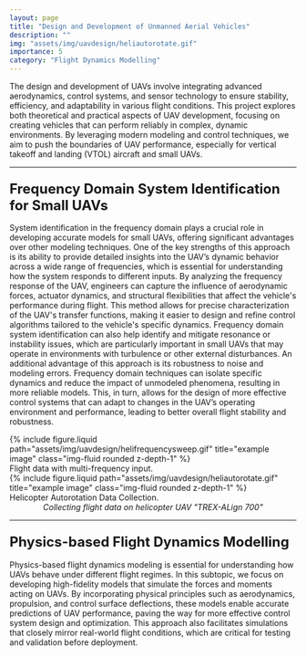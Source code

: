 ```yaml
---
layout: page
title: "Design and Development of Unmanned Aerial Vehicles"
description: ""
img: "assets/img/uavdesign/heliautorotate.gif"
importance: 5
category: "Flight Dynamics Modelling"
---
```


The design and development of UAVs involve integrating advanced aerodynamics, control systems, and sensor technology to ensure stability, efficiency, and adaptability in various flight conditions. This project explores both theoretical and practical aspects of UAV development, focusing on creating vehicles that can perform reliably in complex, dynamic environments. By leveraging modern modeling and control techniques, we aim to push the boundaries of UAV performance, especially for vertical takeoff and landing (VTOL) aircraft and small UAVs.

<hr> <!-- Adding a line to separate sections -->

### <span style="font-weight: bold; font-size: 24px;">Frequency Domain System Identification for Small UAVs</span>

System identification in the frequency domain plays a crucial role in developing accurate models for small UAVs, offering significant advantages over other modeling techniques. One of the key strengths of this approach is its ability to provide detailed insights into the UAV’s dynamic behavior across a wide range of frequencies, which is essential for understanding how the system responds to different inputs. By analyzing the frequency response of the UAV, engineers can capture the influence of aerodynamic forces, actuator dynamics, and structural flexibilities that affect the vehicle's performance during flight. This method allows for precise characterization of the UAV's transfer functions, making it easier to design and refine control algorithms tailored to the vehicle's specific dynamics. Frequency domain system identification can also help identify and mitigate resonance or instability issues, which are particularly important in small UAVs that may operate in environments with turbulence or other external disturbances. An additional advantage of this approach is its robustness to noise and modeling errors. Frequency domain techniques can isolate specific dynamics and reduce the impact of unmodeled phenomena, resulting in more reliable models. This, in turn, allows for the design of more effective control systems that can adapt to changes in the UAV’s operating environment and performance, leading to better overall flight stability and robustness.

<div class="row justify-content-sm-center">
    <div class="col-sm-6 mt-3 mt-md-0">
        {% include figure.liquid path="assets/img/uavdesign/helifrequencysweep.gif" title="example image" class="img-fluid rounded z-depth-1" %}
        <div class="caption">
            Flight data with multi-frequency input.
        </div>
    </div>
    <div class="col-sm-6 mt-3 mt-md-0">
        {% include figure.liquid path="assets/img/uavdesign/heliautorotate.gif" title="example image" class="img-fluid rounded z-depth-1" %}
        <div class="caption">
            Helicopter Autorotation Data Collection.
        </div>
    </div>
</div>
<div class="caption" style="font-style: italic; font-size: 14px; text-align: center;">
    Collecting flight data on helicopter UAV "TREX-ALign 700"
</div>

<hr> <!-- Adding a line to separate sections -->

### <span style="font-weight: bold; font-size: 24px;">Physics-based Flight Dynamics Modelling</span>

Physics-based flight dynamics modeling is essential for understanding how UAVs behave under different flight regimes. In this subtopic, we focus on developing high-fidelity models that simulate the forces and moments acting on UAVs. By incorporating physical principles such as aerodynamics, propulsion, and control surface deflections, these models enable accurate predictions of UAV performance, paving the way for more effective control system design and optimization. This approach also facilitates simulations that closely mirror real-world flight conditions, which are critical for testing and validation before deployment.

